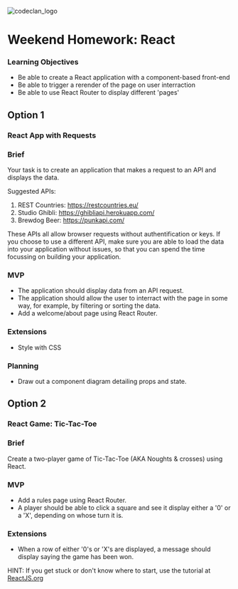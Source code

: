 ![codeclan_logo](https://user-images.githubusercontent.com/11422619/54070681-ca4c5200-425a-11e9-8cf8-cd6a191bc3cd.png)

# Weekend Homework: React

### Learning Objectives

- Be able to create a React application with a component-based front-end
- Be able to trigger a rerender of the page on user interraction
- Be able to use React Router to display different 'pages'

## Option 1

### React App with Requests

### Brief

Your task is to create an application that makes a request to an API and displays the data.

Suggested APIs:

1. REST Countries: https://restcountries.eu/
2. Studio Ghibli: https://ghibliapi.herokuapp.com/
3. Brewdog Beer: https://punkapi.com/

These APIs all allow browser requests without authentification or keys. If you choose to use a different API, make sure you are able to load the data into your application without issues, so that you can spend the time focussing on building your application. 

### MVP

- The application should display data from an API request.
- The application should allow the user to interract with the page in some way, for example, by filtering or sorting the data.
- Add a welcome/about page using React Router.

### Extensions

- Style with CSS

### Planning

- Draw out a component diagram detailing props and state.


## Option 2

### React Game: Tic-Tac-Toe

### Brief

Create a two-player game of Tic-Tac-Toe (AKA Noughts & crosses) using React.

### MVP

- Add a rules page using React Router.
- A player should be able to click a square and see it display either a '0' or a 'X', depending on whose turn it is.

### Extensions

- When a row of either '0's or 'X's are displayed, a message should display saying the game has been won. 

HINT: If you get stuck or don't know where to start, use the tutorial at [ReactJS.org](https://reactjs.org/tutorial/tutorial.html)